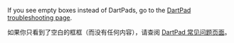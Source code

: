 If you see empty boxes instead of DartPads, go to the
[DartPad troubleshooting page](/tools/dartpad/troubleshoot).

如果你只看到了空白的框框（而没有任何内容），请查阅
[DartPad 常见问题页面](/tools/dartpad/troubleshoot)。